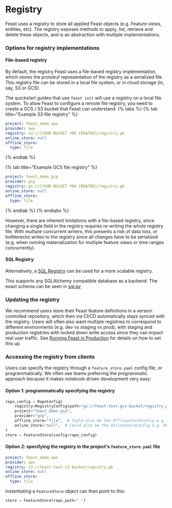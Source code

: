 # Registry

Feast uses a registry to store all applied Feast objects (e.g. Feature views, entities, etc). The registry exposes 
methods to apply, list, retrieve and delete these objects, and is an abstraction with multiple implementations.

### Options for registry implementations

#### File-based registry
By default, the registry Feast uses a file-based registry implementation, which stores the protobuf 
representation of the registry as a serialized file. This registry file can be stored in a local file system, or in 
cloud storage (in, say, S3 or GCS). 

The quickstart guides that use `feast init` will use a registry on a local file system. To allow Feast to configure 
a remote file registry, you need to create a GCS / S3 bucket that Feast can understand:
{% tabs %}
{% tab title="Example S3 file registry" %}
```yaml
project: feast_demo_aws
provider: aws
registry: s3://[YOUR BUCKET YOU CREATED]/registry.pb
online_store: null
offline_store:
  type: file
```
{% endtab %}

{% tab title="Example GCS file registry" %}
```yaml
project: feast_demo_gcp
provider: gcp
registry: gs://[YOUR BUCKET YOU CREATED]/registry.pb
online_store: null
offline_store:
  type: file
```
{% endtab %}
{% endtabs %}

However, there are inherent limitations with a file-based registry, since changing a single field in the registry 
requires re-writing the whole registry file. With multiple concurrent writers, this presents a risk of data loss, or 
bottlenecks writes to the registry since all changes have to be serialized (e.g. when running materialization for 
multiple feature views or time ranges concurrently).

#### SQL Registry
Alternatively, a [SQL Registry](../../tutorials/using-scalable-registry.md) can be used for a more scalable registry.

This supports any SQLAlchemy compatible database as a backend. The exact schema can be seen in [sql.py](https://github.com/feast-dev/feast/blob/master/sdk/python/feast/infra/registry/sql.py)

### Updating the registry

We recommend users store their Feast feature definitions in a version controlled repository, which then via CI/CD 
automatically stays synced with the registry. Users will often also want multiple registries to correspond to 
different environments (e.g. dev vs staging vs prod), with staging and production registries with locked down write 
access since they can impact real user traffic. See [Running Feast in Production](../../how-to-guides/running-feast-in-production.md#1.-automatically-deploying-changes-to-your-feature-definitions) for details on how to set this up.

### Accessing the registry from clients

Users can specify the registry through a `feature_store.yaml` config file, or programmatically. We often see teams 
preferring the programmatic approach because it makes notebook driven development very easy:

#### Option 1: programmatically specifying the registry

```python
repo_config = RepoConfig(
    registry=RegistryConfig(path="gs://feast-test-gcs-bucket/registry.pb"),
    project="feast_demo_gcp",
    provider="gcp",
    offline_store="file",  # Could also be the OfflineStoreConfig e.g. FileOfflineStoreConfig
    online_store="null",  # Could also be the OnlineStoreConfig e.g. RedisOnlineStoreConfig
)
store = FeatureStore(config=repo_config)
```

#### Option 2: specifying the registry in the project's `feature_store.yaml` file

```yaml
project: feast_demo_aws
provider: aws
registry: s3://feast-test-s3-bucket/registry.pb
online_store: null
offline_store:
  type: file
```

Instantiating a `FeatureStore` object can then point to this:

```python
store = FeatureStore(repo_path=".")
```
